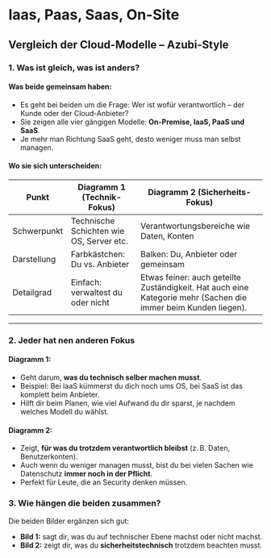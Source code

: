 # Iaas, Paas, Saas, On-Site

## Vergleich der Cloud-Modelle – Azubi-Style

### 1. Was ist gleich, was ist anders?

#### Was beide gemeinsam haben:

- Es geht bei beiden um die Frage: Wer ist wofür verantwortlich – der Kunde oder der Cloud-Anbieter?
- Sie zeigen alle vier gängigen Modelle: **On-Premise, IaaS, PaaS und SaaS**.
- Je mehr man Richtung SaaS geht, desto weniger muss man selbst managen.

#### Wo sie sich unterscheiden:

| Punkt       | Diagramm 1 (Technik-Fokus)               | Diagramm 2 (Sicherheits-Fokus)            |
| ----------- | ---------------------------------------- | ----------------------------------------- |
| Schwerpunkt | Technische Schichten wie OS, Server etc. | Verantwortungsbereiche wie Daten, Konten  |
| Darstellung | Farbkästchen: Du vs. Anbieter            | Balken: Du, Anbieter oder gemeinsam       |
| Detailgrad  | Einfach: verwaltest du oder nicht        | Etwas feiner: auch geteilte Zuständigkeit. Hat auch eine Kategorie mehr (Sachen die immer beim Kunden liegen). |

---

### 2. Jeder hat nen anderen Fokus

#### Diagramm 1:

- Geht darum, **was du technisch selber machen musst**.
- Beispiel: Bei IaaS kümmerst du dich noch ums OS, bei SaaS ist das komplett beim Anbieter.
- Hilft dir beim Planen, wie viel Aufwand du dir sparst, je nachdem welches Modell du wählst.

#### Diagramm 2:

- Zeigt, **für was du trotzdem verantwortlich bleibst** (z. B. Daten, Benutzerkonten).
- Auch wenn du weniger managen musst, bist du bei vielen Sachen wie Datenschutz **immer noch in der Pflicht**.
- Perfekt für Leute, die an Security denken müssen.


### 3. Wie hängen die beiden zusammen?

Die beiden Bilder ergänzen sich gut:

* **Bild 1:** sagt dir, was du auf technischer Ebene machst oder nicht machst.
* **Bild 2:** zeigt dir, was du **sicherheitstechnisch** trotzdem beachten musst.
